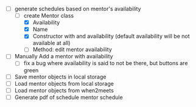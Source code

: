 - [ ] generate schedules based on mentor's availability
    - [ ] create Mentor class
        - [x] Availability
        - [x] Name
        - [x] Constructor with and availability (default availability will be not available at all)
        - [ ] Method: edit mentor availability
- [ ] Manually Add a mentor with availability
    - [ ] fix a bug where availability is said to not be there, but buttons are green
- [ ] Save mentor objects in local storage
- [ ] Load mentor objects from local storage
- [ ] Load mentor objects from when2meets
- [ ] Generate pdf of schedule mentor schedule